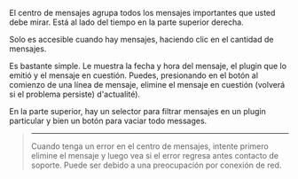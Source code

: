El centro de mensajes agrupa todos los mensajes importantes que usted
debe mirar. Está al lado del tiempo en la parte superior derecha.

Solo es accesible cuando hay mensajes, haciendo clic en el
cantidad de mensajes.

Es bastante simple. Le muestra la fecha y hora del mensaje, el
plugin que lo emitió y el mensaje en cuestión. Puedes, presionando
en el botón al comienzo de una línea de mensaje, elimine el
mensaje en cuestión (volverá si el problema persiste)
d'actualité).

En la parte superior, hay un selector para filtrar mensajes en un
plugin particular y bien un botón para vaciar todo
messages.

> ****
>
> Cuando tenga un error en el centro de mensajes, intente
> primero elimine el mensaje y luego vea si el error regresa antes
> contacto de soporte. Puede ser debido a una preocupación por
> conexión de red.
